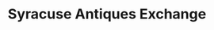 ---
title: "Syracuse Antiques Exchange"
url: /syracuse/syracuse-antiques-exchange/
shop: antiques
---